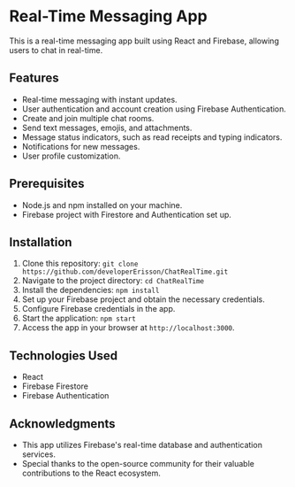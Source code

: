# Real-Time Messaging App
This is a real-time messaging app built using React and Firebase, allowing users to chat in real-time.

## Features
- Real-time messaging with instant updates.
- User authentication and account creation using Firebase Authentication.
- Create and join multiple chat rooms.
- Send text messages, emojis, and attachments.
- Message status indicators, such as read receipts and typing indicators.
- Notifications for new messages.
- User profile customization.

## Prerequisites
- Node.js and npm installed on your machine.
- Firebase project with Firestore and Authentication set up.

## Installation
1. Clone this repository: `git clone https://github.com/developerErisson/ChatRealTime.git`
2. Navigate to the project directory: `cd ChatRealTime`
3. Install the dependencies: `npm install`
4. Set up your Firebase project and obtain the necessary credentials.
5. Configure Firebase credentials in the app.
6. Start the application: `npm start`
7. Access the app in your browser at `http://localhost:3000`.

## Technologies Used
- React
- Firebase Firestore
- Firebase Authentication

## Acknowledgments

- This app utilizes Firebase's real-time database and authentication services.
- Special thanks to the open-source community for their valuable contributions to the React ecosystem.
